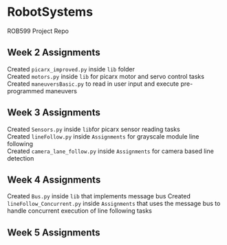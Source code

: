 # RobotSystems
ROB599 Project Repo


## Week 2 Assignments 

Created ```picarx_improved.py``` inside ```lib``` folder \
Created ```motors.py``` inside ```lib``` for picarx motor and servo control tasks \
Created ```maneuversBasic.py``` to read in user input and execute pre-programmed maneuvers

## Week 3 Assignments 

Created ```Sensors.py``` inside ```lib```for picarx sensor reading tasks \
Created ```lineFollow.py``` inside ```Assignments``` for grayscale module line following \
Created ```camera_lane_follow.py``` inside ```Assignments``` for camera based line detection 

## Week 4 Assignments

Created ```Bus.py``` inside ```lib``` that implements message bus
Created ```lineFollow_Concurrent.py``` inside ```Assignments``` that uses the message bus to handle concurrent execution of line following tasks 

## Week 5 Assignments